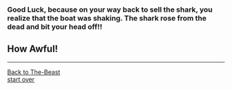 ### Good Luck, because on your way back to sell the shark, you realize that the boat was shaking. The shark rose from the dead and **bit** your head off!!  
## How Awful!
---
[Back to The-Beast](the-beast.md)  
[start over](start.md)
